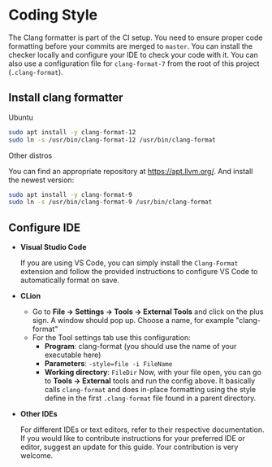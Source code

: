# Coding Style

The Clang formatter is part of the CI setup. You need to ensure proper
code formatting before your commits are merged to `master`.
You can install the checker locally and configure your IDE to check
your code with it. You can also use a configuration file for ``clang-format-7``
from the root of this project (`.clang-format`).

## Install clang formatter

<!--hide_directive::::{tab-set}
:::{tab-item}hide_directive--> Ubuntu
<!--hide_directive:sync: tab1hide_directive-->

  ```bash
  sudo apt install -y clang-format-12
  sudo ln -s /usr/bin/clang-format-12 /usr/bin/clang-format
  ```

<!--hide_directive:::
:::{tab-item}hide_directive--> Other distros
<!--hide_directive:sync: tab2hide_directive-->

  You can find an appropriate repository at <https://apt.llvm.org/>.
  And install the newest version:

  ```bash
  sudo apt install -y clang-format-9
  sudo ln -s /usr/bin/clang-format-9 /usr/bin/clang-format
  ```

<!--hide_directive:::
::::hide_directive-->

## Configure IDE

- **Visual Studio Code**

  If you are using VS Code, you can simply install
  the `Clang-Format` extension and follow the provided
  instructions to configure VS Code to automatically format on save.

- **CLion**

  - Go to **File → Settings → Tools → External Tools** and click on the
    plus sign. A window should pop up. Choose a name, for example
    "clang-format"
  - For the Tool settings tab use this configuration:
    - **Program**: clang-format (you should use the name of your
      executable here)
    - **Parameters**: `-style=file -i FileName`
    - **Working directory**: `FileDir` Now, with your file open, you
      can go to **Tools → External** tools and run the config above.
      It basically calls `clang-format` and does in-place formatting
      using the style define in the first `.clang-format` file
      found in a parent directory.
- **Other IDEs**

  For different IDEs or text editors, refer to
  their respective documentation. If you would like to contribute
  instructions for your preferred IDE or editor, suggest an update for
  this guide. Your contribution is very welcome.
